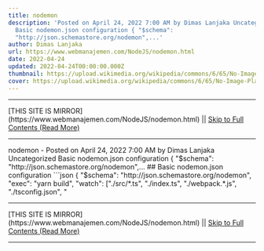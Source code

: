 ```yaml
---
title: nodemon
description: 'Posted on April 24, 2022 7:00 AM by Dimas Lanjaka Uncategorized
  Basic nodemon.json configuration { "$schema":
  "http://json.schemastore.org/nodemon",...'
author: Dimas Lanjaka
url: https://www.webmanajemen.com/NodeJS/nodemon.html
date: 2022-04-24
updated: 2022-04-24T00:00:00.000Z
thumbnail: https://upload.wikimedia.org/wikipedia/commons/6/65/No-Image-Placeholder.svg
cover: https://upload.wikimedia.org/wikipedia/commons/6/65/No-Image-Placeholder.svg
---
```


<hr/> [THIS SITE IS MIRROR](https://www.webmanajemen.com/NodeJS/nodemon.html) || <a href="https://www.webmanajemen.com/NodeJS/nodemon.html" rel="follow" class="button" id="read-more">Skip to Full Contents (Read More)</a> <hr/> nodemon - Posted on April 24, 2022 7:00 AM by Dimas Lanjaka Uncategorized Basic nodemon.json configuration { "$schema": "http://json.schemastore.org/nodemon",... ## Basic nodemon.json configuration
```json
{
  "$schema": "http://json.schemastore.org/nodemon",
  "exec": "yarn build",
  "watch": ["./src/*.ts", "./index.ts", "./webpack.*.js", "./tsconfig.json", " <hr/> [THIS SITE IS MIRROR](https://www.webmanajemen.com/NodeJS/nodemon.html) || <a href="https://www.webmanajemen.com/NodeJS/nodemon.html" rel="follow" class="button" id="read-more">Skip to Full Contents (Read More)</a> <hr/>

<script>
    if (location.host.includes('dimaslanjaka12')) {
      location.replace('https://www.webmanajemen.com/NodeJS/nodemon.html');
    }
  </script>